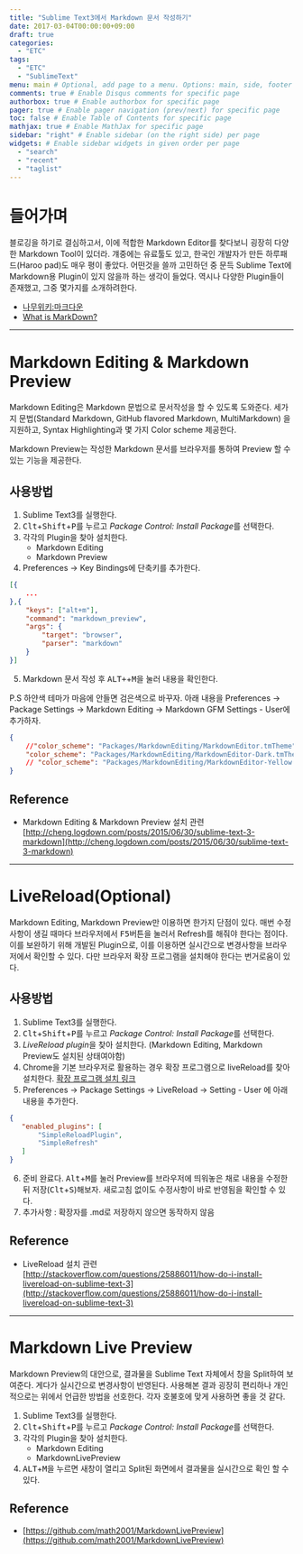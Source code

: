 ```yaml
---
title: "Sublime Text3에서 Markdown 문서 작성하기"
date: 2017-03-04T00:00:00+09:00
draft: true
categories:
  - "ETC"
tags:
  - "ETC"
  - "SublimeText"
menu: main # Optional, add page to a menu. Options: main, side, footer
comments: true # Enable Disqus comments for specific page
authorbox: true # Enable authorbox for specific page
pager: true # Enable pager navigation (prev/next) for specific page
toc: false # Enable Table of Contents for specific page
mathjax: true # Enable MathJax for specific page
sidebar: "right" # Enable sidebar (on the right side) per page
widgets: # Enable sidebar widgets in given order per page
  - "search"
  - "recent"
  - "taglist"
---
```


# 들어가며
블로깅을 하기로 결심하고서, 이에 적합한 Markdown Editor를 찾다보니 굉장히 다양한 Markdown Tool이 있더라. 걔중에는 유료툴도 있고, 한국인 개발자가 만든 하루패드(Haroo pad)도 매우 평이 좋았다. 어떤것을 쓸까 고민하던 중 문득 Sublime Text에 Markdown용 Plugin이 있지 않을까 하는 생각이 들었다. 역시나 다양한 Plugin들이 존재했고, 그중 몇가지를 소개하려한다. 
- [나무위키:마크다운](https://namu.wiki/w/%EB%A7%88%ED%81%AC%EB%8B%A4%EC%9A%B4)
- [What is MarkDown?](https://guides.github.com/features/mastering-markdown)

---

# Markdown Editing & Markdown Preview
Markdown Editing은 Markdown 문법으로 문서작성을 할 수 있도록 도와준다. 세가지 문법(Standard Markdown, GitHub flavored Markdown, MultiMarkdown) 을 지원하고, Syntax Highlighting과 몇 가지 Color scheme 제공한다.  

Markdown Preview는 작성한 Markdown 문서를 브라우저를 통하여 Preview 할 수 있는 기능을 제공한다. 

## 사용방법
1. Sublime Text3를 실행한다. 
2. <kbd>Clt</kbd>+<kbd>Shift</kbd>+<kbd>P</kbd>를 누르고 *Package Control: Install Package*를 선택한다.
3. 각각의 Plugin을 찾아 설치한다.
    - Markdown Editing
    - Markdown Preview
4. Preferences -> Key Bindings에 단축키를 추가한다.

```json
[{
    ...
},{
    "keys": ["alt+m"],
    "command": "markdown_preview",
    "args": {
        "target": "browser",
        "parser": "markdown"
    }
}]
```
5. Markdown 문서 작성 후 <kbd>ALT+</kbd>+<kbd>M</kbd>을 눌러 내용을 확인한다. 

P.S 하얀색 테마가 마음에 안들면 검은색으로 바꾸자.
아래 내용을  Preferences -> Package Settings -> Markdown Editing -> Markdown GFM Settings - User에 추가하자.

```json
{
    //"color_scheme": "Packages/MarkdownEditing/MarkdownEditor.tmTheme",
    "color_scheme": "Packages/MarkdownEditing/MarkdownEditor-Dark.tmTheme",
    // "color_scheme": "Packages/MarkdownEditing/MarkdownEditor-Yellow.tmTheme",
}  
```


## Reference
- Markdown Editing & Markdown Preview 설치 관련 [http://cheng.logdown.com/posts/2015/06/30/sublime-text-3-markdown](http://cheng.logdown.com/posts/2015/06/30/sublime-text-3-markdown)

---

# LiveReload(Optional)
Markdown Editing, Markdown Preview만 이용하면 한가지 단점이 있다. 매번 수정사항이 생길 때마다 브라우저에서 <kbd>F5</kbd>버튼을 눌러서 Refresh를 해줘야 한다는 점이다. 이를 보완하기 위해 개발된 Plugin으로, 이를 이용하면 실시간으로 변경사항을 브라우저에서 확인할 수 있다. 다만 브라우저 확장 프로그램을 설치해야 한다는 번거로움이 있다. 

## 사용방법
1. Sublime Text3를 실행한다. 
2. <kbd>Clt</kbd>+<kbd>Shift</kbd>+<kbd>P</kbd>를 누르고 *Package Control: Install Package*를 선택한다.
3. *LiveReload plugin*을 찾아 설치한다. (Markdown Editing, Markdown Preview도 설치된 상태여야함)
4. Chrome을 기본 브라우저로 활용하는 경우 확장 프로그램으로 liveReload를 찾아 설치한다. [확장 프로그램 설치 링크](https://chrome.google.com/webstore/detail/livereload/jnihajbhpnppcggbcgedagnkighmdlei?hl=ko)
5. Preferences -> Package Settings -> LiveReload -> Setting - User 에 아래 내용을 추가한다.
```json
{ 
   "enabled_plugins": [ 
       "SimpleReloadPlugin", 
       "SimpleRefresh" 
   ]
}
```
6. 준비 완료다. <kbd>Alt</kbd>+<kbd>M</kbd>를 눌러 Preview를 브라우저에 띄워놓은 채로 내용을 수정한뒤 저장(<kbd>Clt</kbd>+<kbd>S</kbd>)해보자. 새로고침 없이도 수정사항이 바로 반영됨을 확인할 수 있다.
7. 추가사항 : 확장자를 .md로 저장하지 않으면 동작하지 않음 

## Reference 
- LiveReload 설치 관련 [http://stackoverflow.com/questions/25886011/how-do-i-install-livereload-on-sublime-text-3](http://stackoverflow.com/questions/25886011/how-do-i-install-livereload-on-sublime-text-3)

---

# Markdown Live Preview
Markdown Preview의 대안으로, 결과물을 Sublime Text 자체에서 창을 Split하여 보여준다. 게다가 실시간으로 변경사항이 반영된다. 사용해본 결과 굉장히 편리하나 개인적으로는 위에서 언급한 방법을 선호한다. 각자 호불호에 맞게 사용하면 좋을 것 같다.

1. Sublime Text3를 실행한다. 
2. <kbd>Clt</kbd>+<kbd>Shift</kbd>+<kbd>P</kbd>를 누르고 *Package Control: Install Package*를 선택한다.
3. 각각의 Plugin을 찾아 설치한다.
    - Markdown Editing
    - MarkdownLivePreview
4. <kbd>ALT</kbd>+<kbd>M</kbd>을 누르면 새창이 열리고 Split된 화면에서 결과물을 실시간으로 확인 할 수 있다.

## Reference
- [https://github.com/math2001/MarkdownLivePreview](https://github.com/math2001/MarkdownLivePreview)



